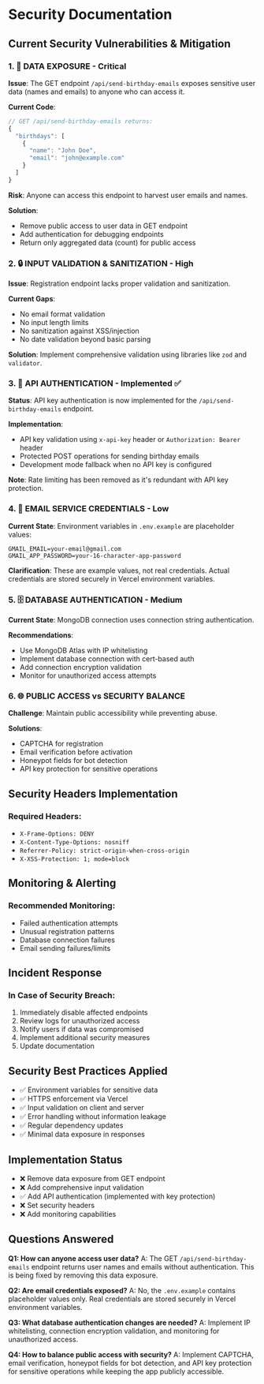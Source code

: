 # Security Documentation

## Current Security Vulnerabilities & Mitigation

### 1. 🚨 **DATA EXPOSURE - Critical**

**Issue**: The GET endpoint `/api/send-birthday-emails` exposes sensitive user data (names and emails) to anyone who can access it.

**Current Code**:
```typescript
// GET /api/send-birthday-emails returns:
{
  "birthdays": [
    {
      "name": "John Doe", 
      "email": "john@example.com"
    }
  ]
}
```

**Risk**: Anyone can access this endpoint to harvest user emails and names.

**Solution**: 
- Remove public access to user data in GET endpoint
- Add authentication for debugging endpoints
- Return only aggregated data (count) for public access

### 2. 🔒 **INPUT VALIDATION & SANITIZATION - High**

**Issue**: Registration endpoint lacks proper validation and sanitization.

**Current Gaps**:
- No email format validation
- No input length limits
- No sanitization against XSS/injection
- No date validation beyond basic parsing

**Solution**: Implement comprehensive validation using libraries like `zod` and `validator`.

### 3. 🔐 **API AUTHENTICATION - Implemented ✅**

**Status**: API key authentication is now implemented for the `/api/send-birthday-emails` endpoint.

**Implementation**: 
- API key validation using `x-api-key` header or `Authorization: Bearer` header
- Protected POST operations for sending birthday emails
- Development mode fallback when no API key is configured

**Note**: Rate limiting has been removed as it's redundant with API key protection.

### 4. 📧 **EMAIL SERVICE CREDENTIALS - Low**

**Current State**: Environment variables in `.env.example` are placeholder values:
```env
GMAIL_EMAIL=your-email@gmail.com
GMAIL_APP_PASSWORD=your-16-character-app-password
```

**Clarification**: These are example values, not real credentials. Actual credentials are stored securely in Vercel environment variables.

### 5. 🗄️ **DATABASE AUTHENTICATION - Medium**

**Current State**: MongoDB connection uses connection string authentication.

**Recommendations**:
- Use MongoDB Atlas with IP whitelisting
- Implement database connection with cert-based auth
- Add connection encryption validation
- Monitor for unauthorized access attempts

### 6. 🌐 **PUBLIC ACCESS vs SECURITY BALANCE**

**Challenge**: Maintain public accessibility while preventing abuse.

**Solutions**:
- CAPTCHA for registration
- Email verification before activation
- Honeypot fields for bot detection
- API key protection for sensitive operations

## Security Headers Implementation

### Required Headers:
- `X-Frame-Options: DENY`
- `X-Content-Type-Options: nosniff`
- `Referrer-Policy: strict-origin-when-cross-origin`
- `X-XSS-Protection: 1; mode=block`

## Monitoring & Alerting

### Recommended Monitoring:
- Failed authentication attempts
- Unusual registration patterns
- Database connection failures
- Email sending failures/limits

## Incident Response

### In Case of Security Breach:
1. Immediately disable affected endpoints
2. Review logs for unauthorized access
3. Notify users if data was compromised
4. Implement additional security measures
5. Update documentation

## Security Best Practices Applied

- ✅ Environment variables for sensitive data
- ✅ HTTPS enforcement via Vercel
- ✅ Input validation on client and server
- ✅ Error handling without information leakage
- ✅ Regular dependency updates
- ✅ Minimal data exposure in responses

## Implementation Status

- ❌ Remove data exposure from GET endpoint
- ❌ Add comprehensive input validation
- ✅ Add API authentication (implemented with key protection)
- ❌ Set security headers
- ❌ Add monitoring capabilities

## Questions Answered

**Q1: How can anyone access user data?**
A: The GET `/api/send-birthday-emails` endpoint returns user names and emails without authentication. This is being fixed by removing this data exposure.

**Q2: Are email credentials exposed?**
A: No, the `.env.example` contains placeholder values only. Real credentials are stored securely in Vercel environment variables.

**Q3: What database authentication changes are needed?**
A: Implement IP whitelisting, connection encryption validation, and monitoring for unauthorized access.

**Q4: How to balance public access with security?**
A: Implement CAPTCHA, email verification, honeypot fields for bot detection, and API key protection for sensitive operations while keeping the app publicly accessible.
